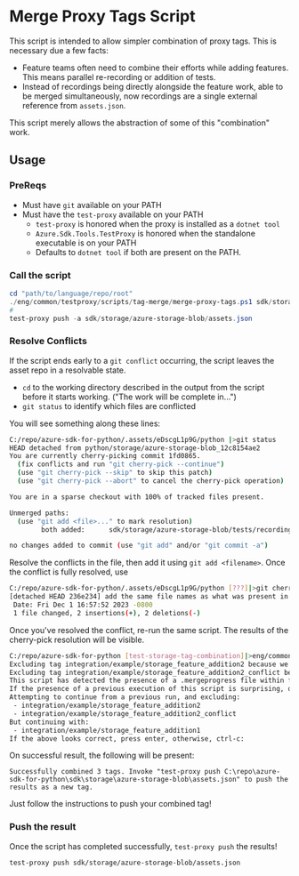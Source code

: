 # Merge Proxy Tags Script

This script is intended to allow simpler combination of proxy tags. This is necessary due a few facts:

- Feature teams often need to combine their efforts while adding features. This means parallel re-recording or addition of tests.
- Instead of recordings being directly alongside the feature work, able to be merged simultaneously, now recordings are a single external reference from `assets.json`.

This script merely allows the abstraction of some of this "combination" work.

## Usage

### PreReqs

- Must have `git` available on your PATH
- Must have the `test-proxy` available on your PATH
  - `test-proxy` is honored when the proxy is installed as a `dotnet tool`
  - `Azure.Sdk.Tools.TestProxy` is honored when the standalone executable is on your PATH
  - Defaults to `dotnet tool` if both are present on the PATH.

### Call the script

```powershell
cd "path/to/language/repo/root"
./eng/common/testproxy/scripts/tag-merge/merge-proxy-tags.ps1 sdk/storage/azure-storage-blob/assets.json integration/example/storage_feature_addition2 integration/example/storage_feature_addition1
#                                                                                                                 ^ Combined Tag 1                                    ^ Combined Tag 2
test-proxy push -a sdk/storage/azure-storage-blob/assets.json
```

### Resolve Conflicts

If the script ends early to a `git conflict` occurring, the script leaves the asset repo in a resolvable state.

- `cd` to the working directory described in the output from the script before it starts working. ("The work will be complete in...")
- `git status` to identify which files are conflicted

You will see something along these lines:

```bash
C:/repo/azure-sdk-for-python/.assets/eDscgL1p9G/python |>git status
HEAD detached from python/storage/azure-storage-blob_12c8154ae2
You are currently cherry-picking commit 1fd0865.
  (fix conflicts and run "git cherry-pick --continue")
  (use "git cherry-pick --skip" to skip this patch)
  (use "git cherry-pick --abort" to cancel the cherry-pick operation)

You are in a sparse checkout with 100% of tracked files present.

Unmerged paths:
  (use "git add <file>..." to mark resolution)
        both added:      sdk/storage/azure-storage-blob/tests/recordings/test_append_blob_async.pyTestStorageAppendBlobAsynctest_append_blob_from_text_new.json

no changes added to commit (use "git add" and/or "git commit -a")
```

Resolve the conflicts in the file, then add it using `git add <filename>`. Once the conflict is fully resolved, use

```bash
C:/repo/azure-sdk-for-python/.assets/eDscgL1p9G/python [???]|>git cherry-pick --continue
[detached HEAD 236e234] add the same file names as what was present in tag integration/example/storage_feature_addition2. In this case, the files themselves are just different enough from integration/example/storage_feature_addition2 that we should intentionally cause a conflict
 Date: Fri Dec 1 16:57:52 2023 -0800
 1 file changed, 2 insertions(+), 2 deletions(-)
```

Once you've resolved the conflict, re-run the same script. The results of the cherry-pick resolution will be visible.

```bash
C:/repo/azure-sdk-for-python [test-storage-tag-combination]|>eng/common/testproxy/scripts/tag-merge/merge-proxy-tags.ps1 sdk/storage/azure-storage-blob/assets.json integration/example/storage_feature_addition2 integration/example/storage_feature_addition2_conflict integration/example/storage_feature_addition1
Excluding tag integration/example/storage_feature_addition2 because we have already done work against it in a previous script invocation.
Excluding tag integration/example/storage_feature_addition2_conflict because we have already done work against it in a previous script invocation.
This script has detected the presence of a .mergeprogress file within folder C:\repo\azure-sdk-for-python.
If the presence of a previous execution of this script is surprising, delete the .assets folder and .mergeprogress file before invoking the script again.
Attempting to continue from a previous run, and excluding:
 - integration/example/storage_feature_addition2
 - integration/example/storage_feature_addition2_conflict
But continuing with:
 - integration/example/storage_feature_addition1
If the above looks correct, press enter, otherwise, ctrl-c:
```

On successful result, the following will be present:

```
Successfully combined 3 tags. Invoke "test-proxy push C:\repo\azure-sdk-for-python\sdk\storage\azure-storage-blob\assets.json" to push the results as a new tag.
```

Just follow the instructions to push your combined tag!

### Push the result

Once the script has completed successfully, `test-proxy push` the results!

```bash
test-proxy push sdk/storage/azure-storage-blob/assets.json
```
